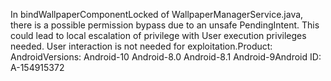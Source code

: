 In bindWallpaperComponentLocked of WallpaperManagerService.java, there is a possible permission bypass due to an unsafe PendingIntent. This could lead to local escalation of privilege with User execution privileges needed. User interaction is not needed for exploitation.Product: AndroidVersions: Android-10 Android-8.0 Android-8.1 Android-9Android ID: A-154915372